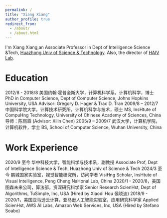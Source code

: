 ```yaml
---
permalink: /
title: "Xiang Xiang"
author_profile: true
redirect_from: 
  - /about/
  - /about.html
---
```


I'm Xiang Xiang,an Associate Professor in Dept of Intelligence Science &Tech, [Huazhong Univ of Science & Technology](https://www.hust.edu.cn/). Also, the director of [HAIV Lab](https://haivlab.wixsite.com/home).

Education
======
2012/8 - 2018/8 美国约翰·霍普⾦斯⼤学，计算机科学系，计算机科学，博⼠
PhD in Computer Science, Dept of Computer Science, Johns Hopkins University, USA
Advisor: Gregory D. Hager & Trac D. Tran
2009/8 – 2012/7 中国科学院⼤学，计算技术研究所，计算机科学与技术，硕⼠
MS, InsHtute of CompuHng Technology, University of Chinese Academy of Sciences, China
导师：陈熙霖 (Advisor: Xilin Chen)
2005/9 – 2009/7 武汉⼤学，计算机学院，计算机软件，学⼠
BS, School of Computer Science, Wuhan University, China

Work Experience
======
2020/9 ⾄今 华中科技⼤学，智能科学与技术系，副教授
Associate Prof, Dept of Intelligence Science & Tech, Huazhong Univ of Science & Tech
2024/3 ⾄今 鹏城国家实验室，视觉智能研究所，访问学者
VisiHng Scholar, InsHtute of Visual Intelligence, Peng Cheng NaHonal Lab, China
2020/1 - 2020/8，美国图森未来公司，算法部，资深研究科学家
Senior Research ScienHst, Dept of Algorithms, TuSimple, Inc, USA (Hired by Xiaodi Hou 侯晓迪)
2018/9 - 2020/1，美国亚⻢逊云计算，亚⻢逊⼈⼯智能实验室，应⽤研究科学家
Applied ScienHst, AWS AI Labs, Amazon Web Services, Inc, USA (Hired by Stefano Soabo)


